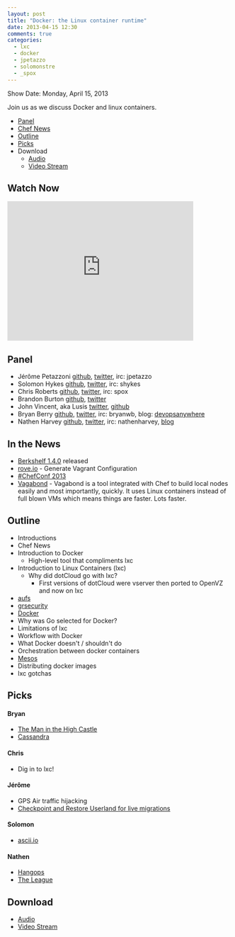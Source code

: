 ```yaml
---
layout: post
title: "Docker: the Linux container runtime"
date: 2013-04-15 12:30
comments: true
categories: 
  - lxc
  - docker
  - jpetazzo
  - solomonstre
  - _spox
---
```

Show Date:  Monday, April 15, 2013

Join us as we discuss Docker and linux containers.

* [Panel](http://foodfightshow.org/2013/05/netflix-oss.html#panel)
* [Chef News](http://foodfightshow.org/2013/05/netflix-oss.html#news)
* [Outline](http://foodfightshow.org/2013/05/netflix-oss.html#outline)
* [Picks](http://foodfightshow.org/2013/05/netflix-oss.html#picks)
* Download
  * [Audio](http://traffic.libsyn.com/foodfight/Food-Fight-Show-49-Docker.mp3)
  * [Video Stream](http://www.youtube.com/watch?v=LDhrDpz8JQw)

Watch Now
---------

<iframe width="420" height="315" src="http://www.youtube.com/embed/LDhrDpz8JQw" frameborder="0" allowfullscreen></iframe>

<!-- more -->

Panel<a name="panel"></a>
-----
* Jérôme Petazzoni [github](http://github.com/jpetazzo), [twitter](https://twitter.com/jpetazzo), irc:  jpetazzo
* Solomon Hykes [github](http://github.com/shykes), [twitter](https://twitter.com/solomonstre), irc: shykes
* Chris Roberts [github](http://github.com/chrisroberts), [twitter](https://twitter.com/_spox), irc: spox
* Brandon Burton [github](http://github.com/solarce), [twitter](https://twitter.com/solarce)
* John Vincent, aka Lusis [twitter](https://twitter.com/#!/lusis), [github](https://github.com/lusis)
* Bryan Berry [github](http://github.com/bryanwb), [twitter](http://twitter.com/bryanwb), irc: bryanwb, blog: [devopsanywhere](http://devopsanywhere.blogspot.com)
* Nathen Harvey [github](http://github.com/nathenharvey), [twitter](http://twitter.com/nathenharvey), irc: nathenharvey, [blog](http://nathenharvey.com)

In the News<a name="news"></a>
-----------
* [Berkshelf 1.4.0](https://github.com/RiotGames/berkshelf/compare/v1.3.1...v1.4.0) released
* [rove.io](http://rove.io) - Generate Vagrant Configuration
* [\#ChefConf 2013](http://chefconf.opscode.com)
* [Vagabond](https://github.com/chrisroberts/vagabond) - Vagabond is a tool integrated with Chef to build local nodes easily and most importantly, quickly. It uses Linux containers instead of full blown VMs which means things are faster. Lots faster.

Outline<a name="outline"></a>
-------
* Introductions
* Chef News
* Introduction to Docker
  * High-level tool that compliments lxc
* Introduction to Linux Containers (lxc)
  * Why did dotCloud go with lxc?
    * First versions of dotCloud were vserver then ported to OpenVZ and now on lxc
* [aufs](http://en.wikipedia.org/wiki/Aufs)
* [grsecurity](http://grsecurity.net/)
* [Docker](http://www.docker.io/)
* Why was Go selected for Docker?
* Limitations of lxc
* Workflow with Docker
* What Docker doesn't / shouldn't do
* Orchestration between docker containers
* [Mesos](http://incubator.apache.org/mesos/)
* Distributing docker images
* lxc gotchas

Picks<a name="picks"></a>
-----

#### Bryan
* [The Man in the High Castle](http://www.amazon.com/Man-High-Castle-Philip-Dick/dp/0547572484)
* [Cassandra](http://cassandra.apache.org/)

#### Chris
* Dig in to lxc!

#### Jérôme
* GPS Air traffic hijacking
* [Checkpoint and Restore Userland for live migrations](http://www.slideshare.net/andreywagin/checkpointrestore-mostly-in-userspace-16408070)

#### Solomon
* [ascii.io](http://ascii.io/)

#### Nathen
* [Hangops](https://twitter.com/hangops)
* [The League](http://movies.netflix.com/WiMovie/The_League/70157187)

Download
--------
* [Audio](http://traffic.libsyn.com/foodfight/Food-Fight-Show-49-Docker.mp3)
* [Video Stream](http://www.youtube.com/watch?v=LDhrDpz8JQw)
